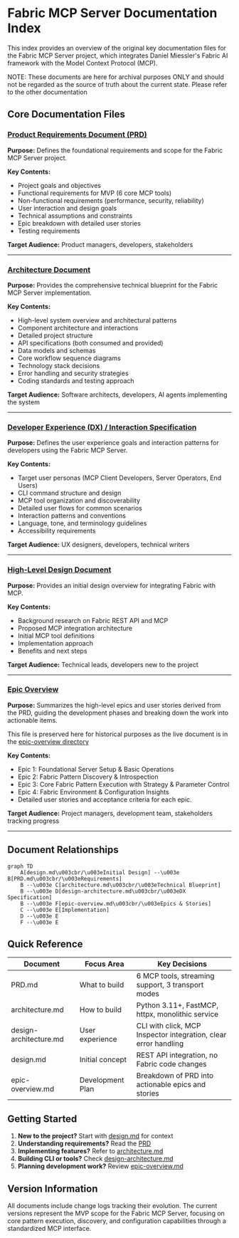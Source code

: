 # Fabric MCP Server Documentation Index

This index provides an overview of the original key documentation files for the Fabric MCP Server project,
which integrates Daniel Miessler's Fabric AI framework with the Model Context Protocol (MCP).

NOTE: These documents are here for archival purposes ONLY and should not be regarded
as the source of truth about the current state. Please refer to the other documentation

## Core Documentation Files

### [Product Requirements Document (PRD)](PRD.md)

**Purpose:** Defines the foundational requirements and scope for the Fabric MCP Server project.

**Key Contents:**

- Project goals and objectives
- Functional requirements for MVP (6 core MCP tools)
- Non-functional requirements (performance, security, reliability)
- User interaction and design goals
- Technical assumptions and constraints
- Epic breakdown with detailed user stories
- Testing requirements

**Target Audience:** Product managers, developers, stakeholders

---

### [Architecture Document](architecture.md)

**Purpose:** Provides the comprehensive technical blueprint for the Fabric MCP Server implementation.

**Key Contents:**

- High-level system overview and architectural patterns
- Component architecture and interactions
- Detailed project structure
- API specifications (both consumed and provided)
- Data models and schemas
- Core workflow sequence diagrams
- Technology stack decisions
- Error handling and security strategies
- Coding standards and testing approach

**Target Audience:** Software architects, developers, AI agents implementing the system

---

### [Developer Experience (DX) / Interaction Specification](design-architecture.md)

**Purpose:** Defines the user experience goals and interaction patterns for developers using the Fabric MCP Server.

**Key Contents:**

- Target user personas (MCP Client Developers, Server Operators, End Users)
- CLI command structure and design
- MCP tool organization and discoverability
- Detailed user flows for common scenarios
- Interaction patterns and conventions
- Language, tone, and terminology guidelines
- Accessibility requirements

**Target Audience:** UX designers, developers, technical writers

---

### [High-Level Design Document](design.md)

**Purpose:** Provides an initial design overview for integrating Fabric with MCP.

**Key Contents:**

- Background research on Fabric REST API and MCP
- Proposed MCP integration architecture
- Initial MCP tool definitions
- Implementation approach
- Benefits and next steps

**Target Audience:** Technical leads, developers new to the project

---

### [Epic Overview](epic-overview.md)

**Purpose:** Summarizes the high-level epics and user stories derived from the PRD, guiding the development phases and breaking down the work into actionable items.

This file is preserved here for historical purposes as the live document is in the
[epic-overview directory](../PRD/epic-overview/index.md)

**Key Contents:**

- Epic 1: Foundational Server Setup & Basic Operations
- Epic 2: Fabric Pattern Discovery & Introspection
- Epic 3: Core Fabric Pattern Execution with Strategy & Parameter Control
- Epic 4: Fabric Environment & Configuration Insights
- Detailed user stories and acceptance criteria for each epic.

**Target Audience:** Project managers, development team, stakeholders tracking progress

---

## Document Relationships

```mermaid
graph TD
    A[design.md\u003cbr/\u003eInitial Design] --\u003e B[PRD.md\u003cbr/\u003eRequirements]
    B --\u003e C[architecture.md\u003cbr/\u003eTechnical Blueprint]
    B --\u003e D[design-architecture.md\u003cbr/\u003eDX Specification]
    B --\u003e F[epic-overview.md\u003cbr/\u003eEpics & Stories]
    C --\u003e E[Implementation]
    D --\u003e E
    F --\u003e E
```

## Quick Reference

| Document | Focus Area | Key Decisions |
|----------|------------|---------------|
| PRD.md | What to build | 6 MCP tools, streaming support, 3 transport modes |
| architecture.md | How to build | Python 3.11+, FastMCP, httpx, monolithic service |
| design-architecture.md | User experience | CLI with click, MCP Inspector integration, clear error handling |
| design.md | Initial concept | REST API integration, no Fabric code changes |
| epic-overview.md  | Development Plan  | Breakdown of PRD into actionable epics and stories |

## Getting Started

1. **New to the project?** Start with [design.md](design.md) for context
2. **Understanding requirements?** Read the [PRD](PRD.md)
3. **Implementing features?** Refer to [architecture.md](architecture.md)
4. **Building CLI or tools?** Check [design-architecture.md](design-architecture.md)
5. **Planning development work?** Review [epic-overview.md](epic-overview.md)

## Version Information

All documents include change logs tracking their evolution. The current versions represent the MVP scope for the Fabric MCP Server, focusing on core pattern execution, discovery, and configuration capabilities through a standardized MCP interface.
